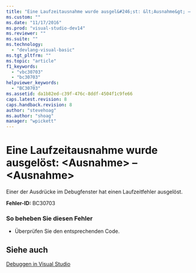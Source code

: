 ```yaml
---
title: "Eine Laufzeitausnahme wurde ausgel&#246;st: &lt;Ausnahme&gt; – &lt;Ausnahme&gt; | Microsoft Docs"
ms.custom: ""
ms.date: "11/17/2016"
ms.prod: "visual-studio-dev14"
ms.reviewer: ""
ms.suite: ""
ms.technology: 
  - "devlang-visual-basic"
ms.tgt_pltfrm: ""
ms.topic: "article"
f1_keywords: 
  - "vbc30703"
  - "bc30703"
helpviewer_keywords: 
  - "BC30703"
ms.assetid: da1b82ed-c39f-476c-8ddf-4504f1c9fe66
caps.latest.revision: 8
caps.handback.revision: 8
author: "stevehoag"
ms.author: "shoag"
manager: "wpickett"
---
```

# Eine Laufzeitausnahme wurde ausgel&#246;st: &lt;Ausnahme&gt; – &lt;Ausnahme&gt;
Einer der Ausdrücke im Debugfenster hat einen Laufzeitfehler ausgelöst.  
  
 **Fehler\-ID:** BC30703  
  
### So beheben Sie diesen Fehler  
  
-   Überprüfen Sie den entsprechenden Code.  
  
## Siehe auch  
 [Debuggen in Visual Studio](/visual-studio/debugger/debugging-in-visual-studio)